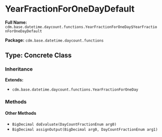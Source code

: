 # YearFractionForOneDayDefault

**Full Name:** `cdm.base.datetime.daycount.functions.YearFractionForOneDay$YearFractionForOneDayDefault`

**Package:** `cdm.base.datetime.daycount.functions`

## Type: Concrete Class

### Inheritance

**Extends:**
- `cdm.base.datetime.daycount.functions.YearFractionForOneDay`

### Methods

#### Other Methods

- `BigDecimal doEvaluate(DayCountFractionEnum arg0)`
- `BigDecimal assignOutput(BigDecimal arg0, DayCountFractionEnum arg1)`

